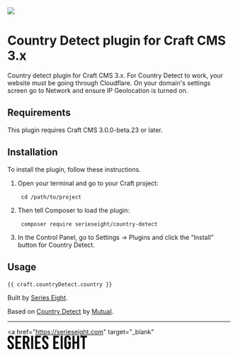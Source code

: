 <img src="https://s3-us-west-2.amazonaws.com/plugin-icons.craftcms/country-detect.svg?1533718264" width="100">

# Country Detect plugin for Craft CMS 3.x

Country detect plugin for Craft CMS 3.x. For Country Detect to work, your website must be going through Cloudflare. On your domain's settings screen go to Network and ensure IP Geolocation is turned on.

## Requirements

This plugin requires Craft CMS 3.0.0-beta.23 or later.

## Installation

To install the plugin, follow these instructions.

1. Open your terminal and go to your Craft project:

        cd /path/to/project

2. Then tell Composer to load the plugin:

        composer require serieseight/country-detect

3. In the Control Panel, go to Settings → Plugins and click the “Install” button for Country Detect.

## Usage

`{{ craft.countryDetect.country }}`

Built by [Series Eight](https://serieseight.com/).

Based on [Country Detect](https://github.com/madebymutual/Country-Detect) by [Mutual](https://github.com/madebymutual).


---

<a href="https://serieseight.com" target="_blank" <img src="resources/img/plugin-logo.png" width="180"></a>
